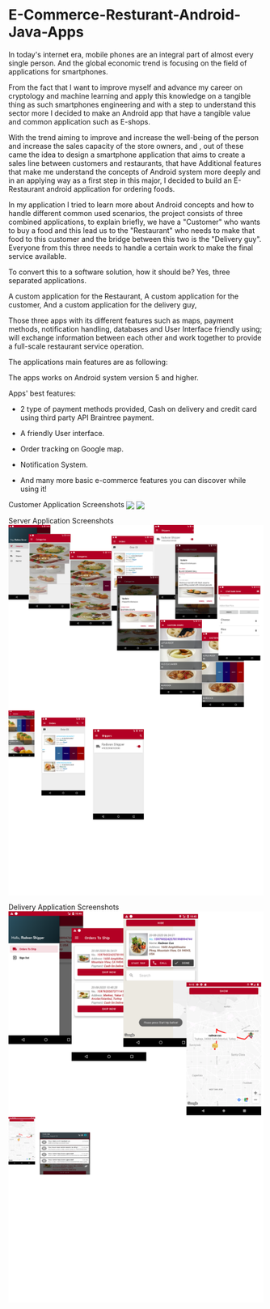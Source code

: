# E-Commerce-Resturant-Android-Java-Apps


In today's internet era, mobile phones are an integral part of almost every single person.
And the global economic trend is focusing on the field of applications for smartphones.

From the fact that I want to improve myself and advance my career on cryptology and
machine learning and apply this knowledge on a tangible thing as such smartphones
engineering and with a step to understand this sector more I decided to make an
Android app that have a tangible value and common application such as E-shops.

With the trend aiming to improve and increase the well-being of the person and
increase the sales capacity of the store owners, and , out of these came the idea to
design a smartphone application that aims to create a sales line between customers and
restaurants, that have Additional features that make me understand the concepts of
Android system more deeply and in an applying way as a first step in this major, I
decided to build an E-Restaurant android application for ordering foods.

In my application I tried to learn more about Android concepts and how to handle
different common used scenarios, the project consists of three combined applications,
to explain briefly, we have a "Customer" who wants to buy a food and this lead us to
the "Restaurant" who needs to make that food to this customer and the bridge between
this two is the "Delivery guy". Everyone from this three needs to handle a certain work
to make the final service available.

To convert this to a software solution, how it should be? Yes, three separated
applications.

A custom application for the Restaurant,
A custom application for the customer,
And a custom application for the delivery guy,

Those three apps with its different features such as maps, payment methods,
notification handling, databases and User Interface friendly using; will exchange
information between each other and work together to provide a full-scale restaurant
service operation.


The applications main features are as following:

The apps works on Android system version 5 and higher.

Apps' best features:

* 2 type of payment methods provided, Cash on delivery and credit card using third party API Braintree payment.

* A friendly User interface.

* Order tracking on Google map.

* Notification System.

* And many more basic e-commerce features you can discover while using it!



Customer Application Screenshots
<img src="Images/CustmerApp.png" align="center">
<img src="Images/CustmerApp2.png" align="center">

Server Application Screenshots
<img src="Images/ServerApp.png" align="center">
<img src="Images/ServerApp2.png" align="center">

Delivery Application Screenshots
<img src="Images/DeliveryApp.png" align="center">
<img src="Images/DeliveryApp2.png" align="center">
